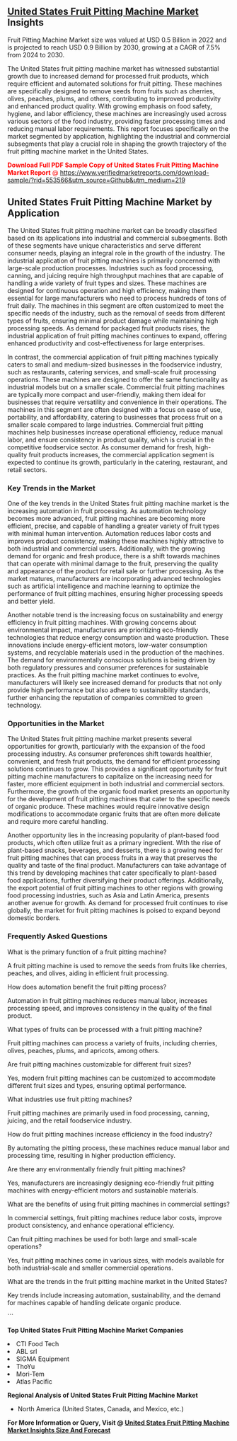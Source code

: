 <h2><a href="https://www.verifiedmarketreports.com/download-sample/?rid=553566&amp;utm_source=Github&amp;utm_medium=219" target="_blank">United States Fruit Pitting Machine Market</a> Insights</h2><p>Fruit Pitting Machine Market size was valued at USD 0.5 Billion in 2022 and is projected to reach USD 0.9 Billion by 2030, growing at a CAGR of 7.5% from 2024 to 2030.</p><p> <p>The United States fruit pitting machine market has witnessed substantial growth due to increased demand for processed fruit products, which require efficient and automated solutions for fruit pitting. These machines are specifically designed to remove seeds from fruits such as cherries, olives, peaches, plums, and others, contributing to improved productivity and enhanced product quality. With growing emphasis on food safety, hygiene, and labor efficiency, these machines are increasingly used across various sectors of the food industry, providing faster processing times and reducing manual labor requirements. This report focuses specifically on the market segmented by application, highlighting the industrial and commercial subsegments that play a crucial role in shaping the growth trajectory of the fruit pitting machine market in the United States. <p><span class=""><span style="color: #ff0000;"><strong>Download Full PDF Sample Copy of United States Fruit Pitting Machine Market Report</strong> @ </span><a href="https://www.verifiedmarketreports.com/download-sample/?rid=553566&amp;utm_source=Github&amp;utm_medium=219" target="_blank">https://www.verifiedmarketreports.com/download-sample/?rid=553566&amp;utm_source=Github&amp;utm_medium=219</a></span></p></p> <h2>United States Fruit Pitting Machine Market by Application</h2> <p>The United States fruit pitting machine market can be broadly classified based on its applications into industrial and commercial subsegments. Both of these segments have unique characteristics and serve different consumer needs, playing an integral role in the growth of the industry. The industrial application of fruit pitting machines is primarily concerned with large-scale production processes. Industries such as food processing, canning, and juicing require high throughput machines that are capable of handling a wide variety of fruit types and sizes. These machines are designed for continuous operation and high efficiency, making them essential for large manufacturers who need to process hundreds of tons of fruit daily. The machines in this segment are often customized to meet the specific needs of the industry, such as the removal of seeds from different types of fruits, ensuring minimal product damage while maintaining high processing speeds. As demand for packaged fruit products rises, the industrial application of fruit pitting machines continues to expand, offering enhanced productivity and cost-effectiveness for large enterprises. <p>In contrast, the commercial application of fruit pitting machines typically caters to small and medium-sized businesses in the foodservice industry, such as restaurants, catering services, and small-scale fruit processing operations. These machines are designed to offer the same functionality as industrial models but on a smaller scale. Commercial fruit pitting machines are typically more compact and user-friendly, making them ideal for businesses that require versatility and convenience in their operations. The machines in this segment are often designed with a focus on ease of use, portability, and affordability, catering to businesses that process fruit on a smaller scale compared to large industries. Commercial fruit pitting machines help businesses increase operational efficiency, reduce manual labor, and ensure consistency in product quality, which is crucial in the competitive foodservice sector. As consumer demand for fresh, high-quality fruit products increases, the commercial application segment is expected to continue its growth, particularly in the catering, restaurant, and retail sectors. <h3>Key Trends in the Market</h3> <p>One of the key trends in the United States fruit pitting machine market is the increasing automation in fruit processing. As automation technology becomes more advanced, fruit pitting machines are becoming more efficient, precise, and capable of handling a greater variety of fruit types with minimal human intervention. Automation reduces labor costs and improves product consistency, making these machines highly attractive to both industrial and commercial users. Additionally, with the growing demand for organic and fresh produce, there is a shift towards machines that can operate with minimal damage to the fruit, preserving the quality and appearance of the product for retail sale or further processing. As the market matures, manufacturers are incorporating advanced technologies such as artificial intelligence and machine learning to optimize the performance of fruit pitting machines, ensuring higher processing speeds and better yield. <p>Another notable trend is the increasing focus on sustainability and energy efficiency in fruit pitting machines. With growing concerns about environmental impact, manufacturers are prioritizing eco-friendly technologies that reduce energy consumption and waste production. These innovations include energy-efficient motors, low-water consumption systems, and recyclable materials used in the production of the machines. The demand for environmentally conscious solutions is being driven by both regulatory pressures and consumer preferences for sustainable practices. As the fruit pitting machine market continues to evolve, manufacturers will likely see increased demand for products that not only provide high performance but also adhere to sustainability standards, further enhancing the reputation of companies committed to green technology. <h3>Opportunities in the Market</h3> <p>The United States fruit pitting machine market presents several opportunities for growth, particularly with the expansion of the food processing industry. As consumer preferences shift towards healthier, convenient, and fresh fruit products, the demand for efficient processing solutions continues to grow. This provides a significant opportunity for fruit pitting machine manufacturers to capitalize on the increasing need for faster, more efficient equipment in both industrial and commercial sectors. Furthermore, the growth of the organic food market presents an opportunity for the development of fruit pitting machines that cater to the specific needs of organic produce. These machines would require innovative design modifications to accommodate organic fruits that are often more delicate and require more careful handling. <p>Another opportunity lies in the increasing popularity of plant-based food products, which often utilize fruit as a primary ingredient. With the rise of plant-based snacks, beverages, and desserts, there is a growing need for fruit pitting machines that can process fruits in a way that preserves the quality and taste of the final product. Manufacturers can take advantage of this trend by developing machines that cater specifically to plant-based food applications, further diversifying their product offerings. Additionally, the export potential of fruit pitting machines to other regions with growing food processing industries, such as Asia and Latin America, presents another avenue for growth. As demand for processed fruit continues to rise globally, the market for fruit pitting machines is poised to expand beyond domestic borders. <h3>Frequently Asked Questions</h3> <p>What is the primary function of a fruit pitting machine?</p> <p>A fruit pitting machine is used to remove the seeds from fruits like cherries, peaches, and olives, aiding in efficient fruit processing.</p> <p>How does automation benefit the fruit pitting process?</p> <p>Automation in fruit pitting machines reduces manual labor, increases processing speed, and improves consistency in the quality of the final product.</p> <p>What types of fruits can be processed with a fruit pitting machine?</p> <p>Fruit pitting machines can process a variety of fruits, including cherries, olives, peaches, plums, and apricots, among others.</p> <p>Are fruit pitting machines customizable for different fruit sizes?</p> <p>Yes, modern fruit pitting machines can be customized to accommodate different fruit sizes and types, ensuring optimal performance.</p> <p>What industries use fruit pitting machines?</p> <p>Fruit pitting machines are primarily used in food processing, canning, juicing, and the retail foodservice industry.</p> <p>How do fruit pitting machines increase efficiency in the food industry?</p> <p>By automating the pitting process, these machines reduce manual labor and processing time, resulting in higher production efficiency.</p> <p>Are there any environmentally friendly fruit pitting machines?</p> <p>Yes, manufacturers are increasingly designing eco-friendly fruit pitting machines with energy-efficient motors and sustainable materials.</p> <p>What are the benefits of using fruit pitting machines in commercial settings?</p> <p>In commercial settings, fruit pitting machines reduce labor costs, improve product consistency, and enhance operational efficiency.</p> <p>Can fruit pitting machines be used for both large and small-scale operations?</p> <p>Yes, fruit pitting machines come in various sizes, with models available for both industrial-scale and smaller commercial operations.</p> <p>What are the trends in the fruit pitting machine market in the United States?</p> <p>Key trends include increasing automation, sustainability, and the demand for machines capable of handling delicate organic produce.</p> ```</p><p><strong>Top United States Fruit Pitting Machine Market Companies</strong></p><div data-test-id=""><p><li>CTI Food Tech</li><li> ABL srl</li><li> SIGMA Equipment</li><li> ThoYu</li><li> Mori-Tem</li><li> Atlas Pacific</li></p><div><strong>Regional Analysis of&nbsp;United States Fruit Pitting Machine Market</strong></div><ul><li dir="ltr"><p dir="ltr">North America&nbsp;(United States, Canada, and Mexico, etc.)</p></li></ul><p><strong>For More Information or Query, Visit @&nbsp;</strong><strong><a href="https://www.verifiedmarketreports.com/product/fruit-pitting-machine-market/?utm_source=Github&amp;utm_medium=219" target="_blank">United States Fruit Pitting Machine Market Insights Size And Forecast</a></strong></p></div>
